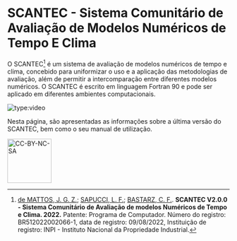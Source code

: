 # SCANTEC - Sistema Comunitário de Avaliação de Modelos Numéricos de Tempo E Clima

O SCANTEC[^1] é um sistema de avaliação de modelos numéricos de tempo e clima, concebido para uniformizar o uso e a aplicação das metodologias de avaliação, além de permitir a intercomparação entre diferentes modelos numéricos. O SCANTEC é escrito em linguagem Fortran 90 e pode ser aplicado em diferentes ambientes computacionais.

![type:video](https://youtube.com/embed/Ly3wwMdFIag)

Nesta página, são apresentadas as informações sobre a última versão do SCANTEC, bem como o seu manual de utilização.

[^1]: [de MATTOS, J. G. Z.](http://lattes.cnpq.br/4563659436339486); [SAPUCCI, L. F.](http://lattes.cnpq.br/8285827971934692); [BASTARZ, C. F.](http://lattes.cnpq.br/2410960909883784). **SCANTEC V2.0.0 - Sistema Comunitário de Avaliação de modelos Numéricos de Tempo e Clima. 2022.** Patente: Programa de Computador. Número do registro: BR512022002066-1, data de registro: 09/08/2022, Instituição de registro: INPI - Instituto Nacional da Propriedade Industrial.

<a href="https://creativecommons.org/licenses/by-nc-sa/4.0/legalcode" target="_blank"><img src="https://mirrors.creativecommons.org/presskit/buttons/88x31/png/by-nc-sa.png" alt="CC-BY-NC-SA" width="100"/></a>
